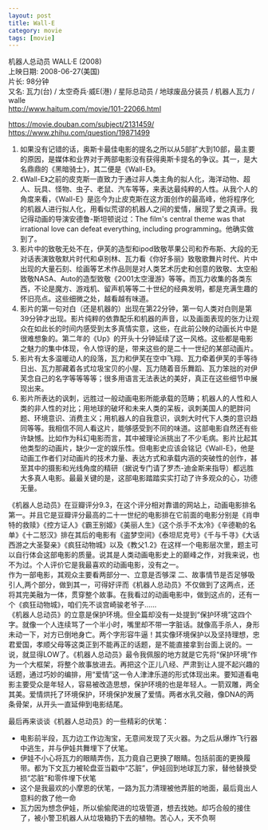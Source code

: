 ```yaml
---
layout: post
title: Wall-E
category: movie
tags: [movie]
---
```

机器人总动员 WALL·E (2008)  
上映日期: 2008-06-27(美国)  
片长: 98分钟  
又名: 瓦力(台) / 太空奇兵·威E(港) / 星际总动员 / 地球废品分装员 / 机器人瓦力 / walle  
http://www.haitum.com/movie/101-22066.html  

https://movie.douban.com/subject/2131459/  
https://www.zhihu.com/question/19871499  
1. 如果没有记错的话，奥斯卡最佳电影的提名之所以从5部扩大到10部，最主要的原因，是媒体和业界对于两部电影没有获得奥斯卡提名的争议。其一，是大名鼎鼎的《黑暗骑士》，其二便是《Wall-E》。  
2. 《Wall-E》之前的皮克斯一直致力于通过非人类主角的拟人化，海洋动物、超人、玩具、怪物、虫子、老鼠、汽车等等，来表达最纯粹的人性。从我个人的角度来看，《Wall-E》是迄今为止皮克斯在这方面创作的最高峰，他将程序化的机器人进行拟人化，用看似荒谬的机器人之间的爱情，展现了爱之真谛。我记得动画的导演安德鲁-斯坦顿说过：The film's central theme was that irrational love can defeat everything, including programming。他确实做到了。  
3. 影片中的致敬无处不在，伊芙的造型和ipod致敬苹果公司和乔布斯、大段的无对话表演致敬默片时代和卓别林、瓦力看《你好多丽》致敬歌舞片时代、片中出现的大量石刻、绘画等艺术作品则是对人类艺术历史和创意的致敬、太空船致敬NASA、Auto的造型致敬《2001太空漫游》等等。而瓦力收集的各类东西，不论是魔方、游戏机、留声机等等二十世纪的经典发明，都是充满生趣的怀旧亮点。这些细微之处，越看越有味道。  
4. 影片的第一句对白（还是机器的）出现在第22分钟，第一句人类对白则是第39分钟才出现。影片纯粹的依靠配乐和机器的声音，以及画面表现的张力让观众在如此长的时间内感受到太多真情实意，这些，在此前公映的动画长片中是很难想象的。第二年的《Up》的开头十分钟延续了这一风格。这些都是电影之魅力的集中体现，令人惊讶的是，带来这些的是二十一世纪的某部动画片。  
5. 影片有太多温暖动人的段落，瓦力和伊芙在空中飞翔、瓦力牵着伊芙的手等待日出、瓦力那藏着各式垃圾宝贝的小屋、瓦力随着音乐舞蹈、瓦力笨拙的对伊芙念自己的名字等等等等；很多用语言无法表达的美好，真正在这些细节中展现出来。  
6. 影片所表达的讽刺，远胜过一般动画电影所能承载的范畴；机器人的人性和人类的非人性的对比；用地球的破坏和未来人类的呆板，讽刺美国人的肥胖问题、环境意识、消费主义；用机器人的自我意识，讽刺大时代下人类的意识趋同等等。我相信不同人看这片，能够感受到不同的味道。这部电影自然还有些许缺憾。比如作为科幻电影而言，其中被理论派挑出了不少毛病。影片比起其他类型的动画片，缺少一定的娱乐性。但电影史应该会铭记《Wall-E》，他是动画工作者们对动画片的技术力量、表达方式和承载内涵的突破性的创作，甚至其中的摄影和光线角度的精研（据说专门请了罗杰-迪金斯来指导）都远胜大多真人电影。最最关键的是，这部电影踏踏实实打动了许多观众的心，功德无量。  


《机器人总动员》在豆瓣评分9.3，在这个评分相对靠谱的网站上，动画电影排名第一。并且它是豆瓣评分最高的二十一世纪的电影排在它前面的电影分别是《肖申特的救赎》《控方证人》《霸王别姬》《美丽人生》《这个杀手不太冷》《辛德勒的名单》《十二怒汉》排在其后的电影有《盗梦空间》《泰坦尼克号》《千与千寻》《大话西游之大圣娶亲》《疯狂动物城》以及《教父1.2》在这样一个电影层次里，题主可以自行体会这部电影的质量。说其是人类动画电影史上的巅峰之作，对我来说，也不为过。个人评价它是我最喜欢的动画电影，没有之一。  
作为一部电影，其观众主要看两部分一、立意是否够深 二、故事情节是否足够吸引人,两个部分，做到其一，可得好评而《机器人总动员》不仅做到了这两点，还将其完美融为一体，贯穿整个故事。在我看过的动画电影中，做到这点的，还有一个《疯狂动物城》，咱们先不谈宫崎骏老爷子……  
《机器人总动员》的立意是保护环境。但全篇却没有一处提到“保护环境”这四个字。就像一个人连续骂了一个半小时，嘴里却不带一字脏话。就像高手杀人，身形未动一下，对方已倒地身亡。两个字形容牛逼！其实像环境保护以及坚持理想，忠君爱国，孝顺父母等这类正到不能再正的话题，是不能直接拿到台面上说的。一说，就显得LOW了。《机器人总动员》最令我佩服的地方就是它先将“保护环境”作为一个大框架，将整个故事放进去。再把这个正儿八经、严肃到让人提不起兴趣的话题，通过巧妙的编排，用“爱情”这一令人津津乐道的形式体现出来。要知道看电影主要受众是年轻人，容易被改造思想，保护环境的也是年轻人。一箭双雕，两全其美。爱情烘托了环境保护，环境保护发展了爱情。两者水乳交融，像DNA的两条骨架，从开头一直延伸到电影结尾。 
 
最后再来谈谈《机器人总动员》的一些精彩的伏笔：  
+ 电影前半段，瓦力边工作边淘宝，无意间发现了灭火器。为之后从爆炸飞行器中逃生，并与伊娃共舞埋下了伏笔。  
+ 伊娃不小心将瓦力的眼睛弄伤，瓦力竟自己更换了眼睛。包括前面的更换履带。都为下文瓦力被轮盘亚当戳中“芯脏”，伊娃回到地球瓦力家，替他替换受损“芯脏”和零件埋下伏笔  
+ 这个是我最欢的小摩恩的伏笔，一路为瓦力清理被他弄脏的地面，最后竟出人意料的救了他一命  
+ 瓦力因为想念伊娃，所以偷偷爬进的垃圾管道，想去找她。却巧合般的接住了，被小警卫机器人从垃圾箱扔下去的植物。苦心人，天不负啊  






